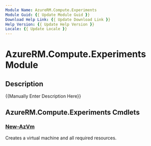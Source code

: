 ```yaml
---
Module Name: AzureRM.Compute.Experiments
Module Guid: {{ Update Module Guid }}
Download Help Link: {{ Update Download Link }}
Help Version: {{ Update Help Version }}
Locale: {{ Update Locale }}
---
```


# AzureRM.Compute.Experiments Module
## Description
{{Manually Enter Description Here}}

## AzureRM.Compute.Experiments Cmdlets
### [New-AzVm](New-AzVm.md)
Creates a virtual machine and all required resources.

